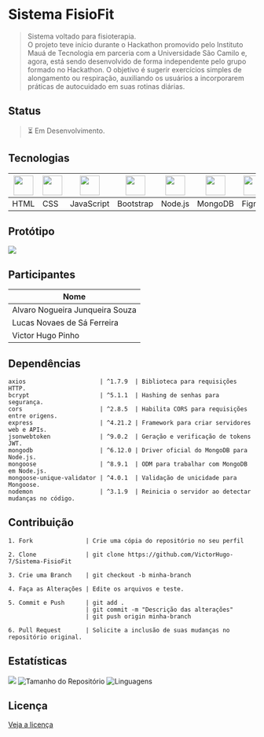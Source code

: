<!--TÍTULO-->
# Sistema FisioFit


<!--DESCRIÇÃO-->
> Sistema voltado para fisioterapia.<br>
> O projeto teve início durante o Hackathon promovido pelo Instituto Mauá de Tecnologia em parceria com a Universidade São Camilo e, agora, está sendo desenvolvido de forma independente pelo grupo formado no Hackathon.
> O objetivo é sugerir exercícios simples de alongamento ou respiração, auxiliando os usuários a incorporarem práticas de autocuidado em suas rotinas diárias.


<!--STATUS-->
## Status
> ⏳ Em Desenvolvimento.


<!--FUNCIONALIDADES-->


<!--TECNOLOGIAS-->
## Tecnologias
| <img src="https://cdn.jsdelivr.net/gh/devicons/devicon@latest/icons/html5/html5-original.svg" width="40"/> | <img src="https://cdn.jsdelivr.net/gh/devicons/devicon@latest/icons/css3/css3-original.svg" width="40"/> | <img src="https://cdn.jsdelivr.net/gh/devicons/devicon@latest/icons/javascript/javascript-original.svg" width="40"/> | <img src="https://cdn.jsdelivr.net/gh/devicons/devicon@latest/icons/bootstrap/bootstrap-original.svg" width="40"/> | <img src="https://cdn.jsdelivr.net/gh/devicons/devicon@latest/icons/nodejs/nodejs-original.svg" width="40"/> | <img src="https://cdn.jsdelivr.net/gh/devicons/devicon@latest/icons/mongodb/mongodb-original.svg" width="40"/> | <img src="https://cdn.jsdelivr.net/gh/devicons/devicon@latest/icons/figma/figma-original.svg" width="40"/> |
|-----------------------------------------------------------------------------------------------------------|-----------------------------------------------------------------------------------------------------------|---------------------------------------------------------------------------------------------------------------|--------------------------------------------------------------------------------------------------------------|-----------------------------------------------------------------------------------------------------------|-------------------------------------------------------------------------------------------------------------|----------------------------------------------------------------------------------------------------------|
| HTML                                                                                                       | CSS                                                                                                        | JavaScript                                                                                                   | Bootstrap                                                                                                    | Node.js                                                                                                     | MongoDB                                                                                                      | Figma                                                                                                     |


<!--PROTÓTIPO-->
## Protótipo
[![](https://img.shields.io/badge/Figma--5C5C5C?logo=figma&logoColor=white)](https://www.figma.com/design/9zVJuRG7eACAAFGDM3D5Xq/Sistema-FisioFit?t=5KAcwSvzdnTQoeoP-1)


<!--PARTICIPANTES-->
## Participantes
| Nome                            |
|---------------------------------|
| Alvaro Nogueira Junqueira Souza |
| Lucas Novaes de Sá Ferreira     |
| Victor Hugo Pinho               |


<!--DEPENDÊNCIAS-->
## Dependências
````
axios                     | ^1.7.9  | Biblioteca para requisições HTTP.
bcrypt                    | ^5.1.1  | Hashing de senhas para segurança.
cors                      | ^2.8.5  | Habilita CORS para requisições entre origens.
express                   | ^4.21.2 | Framework para criar servidores web e APIs.
jsonwebtoken              | ^9.0.2  | Geração e verificação de tokens JWT.
mongodb                   | ^6.12.0 | Driver oficial do MongoDB para Node.js.
mongoose                  | ^8.9.1  | ODM para trabalhar com MongoDB em Node.js.
mongoose-unique-validator | ^4.0.1  | Validação de unicidade para Mongoose.
nodemon                   | ^3.1.9  | Reinicia o servidor ao detectar mudanças no código.
````

<!--COMO UTILIZAR-->


<!--CONTRIBUIÇÃO-->
## Contribuição
````
1. Fork               | Crie uma cópia do repositório no seu perfil

2. Clone              | git clone https://github.com/VictorHugo-7/Sistema-FisioFit

3. Crie uma Branch    | git checkout -b minha-branch

4. Faça as Alterações | Edite os arquivos e teste.

5. Commit e Push      | git add . 
                      |	git commit -m "Descrição das alterações" 
                      |	git push origin minha-branch

6. Pull Request       | Solicite a inclusão de suas mudanças no repositório original.
````


<!--ESTRUTURA DE PASTAS-->


<!--ESTATÍSTICAS-->
## Estatísticas
![](https://visitor-badge.laobi.icu/badge?page_id=VictorHugo-7.Site-SaoCamilo-Hackathon)
![Tamanho do Repositório](https://img.shields.io/github/repo-size/VictorHugo-7/Site-SaoCamilo-Hackathon)
![Linguagens](https://img.shields.io/github/languages/top/VictorHugo-7/Site-SaoCamilo-Hackathon)


<!--LICENÇA-->
## Licença
[Veja a licença](https://github.com/VictorHugo-7/Site-SaoCamilo-Hackathon/blob/main/LICENSE)
